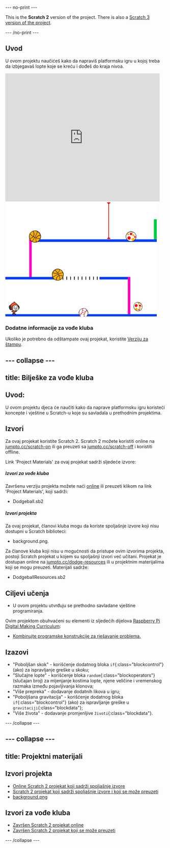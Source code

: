 --- no-print ---

This is the **Scratch 2** version of the project. There is also a [Scratch 3 version of the project](https://projects.raspberrypi.org/me-ME/projects/dodgeball).

--- /no-print ---

## Uvod

U ovom projektu naučićeš kako da napraviš platformsku igru u kojoj treba da izbjegavaš lopte koje se kreću i dođeš do kraja nivoa.

<div class="scratch-preview">
  <iframe allowtransparency="true" width="485" height="402" src="https://scratch.mit.edu/projects/embed/240001245/?autostart=false" frameborder="0"></iframe>
  <img src="images/dodge-final.png">
</div>

### Dodatne informacije za vođe kluba

Ukoliko je potrebno da odštampate ovaj projekat, koristite [Verziju za štampu](https://projects.raspberrypi.org/me-ME/projects/dodgeball-scratch2/print).

--- collapse ---
---
title: Bilješke za vođe kluba
---
## Uvod:

U ovom projektu djeca će naučiti kako da naprave platformsku igru koristeći koncepte i vještine u Scratch-u koje su savladala u prethodnim projektima.

## Izvori

Za ovaj projekat koristite Scratch 2. Scratch 2 možete koristiti online na [jumpto.cc/scratch-on](http://jumpto.cc/scratch-on) ili ga preuzeti sa [jumpto.cc/scratch-off](http://jumpto.cc/scratch-off) i koristiti offline.

Link 'Project Materials' za ovaj projekat sadrži sljedeće izvore:

##### Izvori za vođe kluba

Završenu verziju projekta možete naći [online](http://scratch.mit.edu/projects/240001245/#editor) ili preuzeti klikom na link 'Project Materials', koji sadrži:

* Dodgeball.sb2

##### Izvori projekta

Za ovaj projekat, članovi kluba mogu da koriste spoljašnje izvore koji nisu dostupni u Scratch biblioteci:

* background.png.

Za članove kluba koji nisu u mogućnosti da pristupe ovim izvorima projekta, postoji Scratch projekat u kojem su spoljašnji izvori već učitani. Projekat je dostupan online na [jumpto.cc/dodge-resources](http://jumpto.cc/dodge-resources) ili u projektnim materijalima koji se mogu preuzeti. Materijali sadrže:

* DodgeballResources.sb2 

## Ciljevi učenja

* U ovom projektu utvrđuju se prethodno savladane vještine programiranja.

Ovim projektom obuhvaćeni su elementi iz sljedećih dijelova [Raspberry Pi Digital Making Curriculum](http://rpf.io/curriculum):

* [Kombinujte programske konstrukcije za rješavanje problema.](https://www.raspberrypi.org/curriculum/programming/builder)

## Izazovi

* "Poboljšan skok" - korišćenje dodatnog bloka `if`{:class="blockcontrol"} (ako) za ispravljanje greške u skoku;
* "Slučajne lopte" - korišćenje bloka `random`{:class="blockoperators"} (slučajan broj) za mijenjanje kostima lopte, njene veličine i vremenskog razmaka između pojavljivanja klonova;
* "Više prepreka" - dodavanje dodatnih likova u igru;
* "Poboljšana gravitacija" - korišćenje dodatnog bloka `if`{:class="blockcontrol"} (ako) za ispravljanje greške u `gravitaciji`{:class="blockdata"};
* "Više života" - dodavanje promjenljive `životi`{:class="blockdata"}.

--- /collapse ---

--- collapse ---
---
title: Projektni materijali
---
## Izvori projekta

* [Online Scratch 2 projekat koji sadrži spoljašnje izvore](http://jumpto.cc/dodge-resources)
* [Scratch 2 projekat koji sadrži spoljašnje izvore i koji se može preuzeti](resources/DodgeballResources.sb2)
* [background.png](resources/background.png)

## Izvori za vođe kluba

* [Završen Scratch 2 projekat online](http://scratch.mit.edu/projects/240001245/#editor)
* [Završen Scratch 2 projekat koji se može preuzeti](resources/Dodgeball.sb2)

--- /collapse ---
